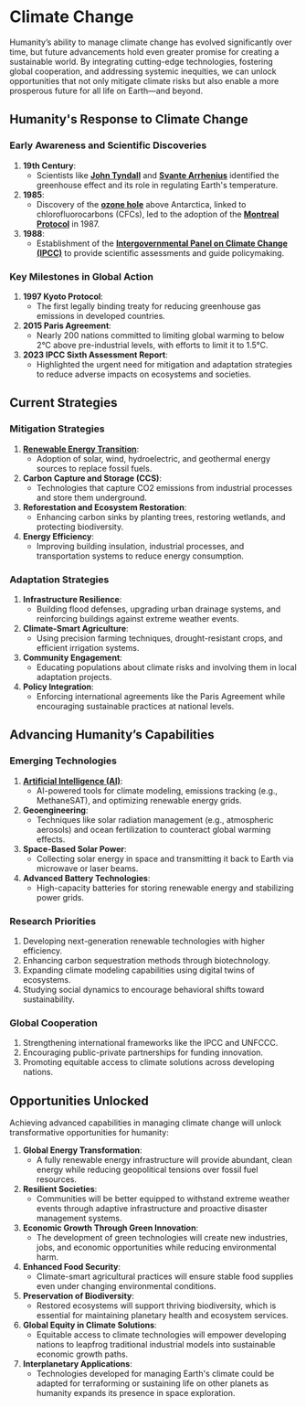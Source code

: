 # Climate Change

Humanity’s ability to manage climate change has evolved significantly over time, but future advancements hold even greater promise for creating a sustainable world. By integrating cutting-edge technologies, fostering global cooperation, and addressing systemic inequities, we can unlock opportunities that not only mitigate climate risks but also enable a more prosperous future for all life on Earth—and beyond.

## **Humanity's Response to Climate Change**

### **Early Awareness and Scientific Discoveries**

1. **19th Century**:
   * Scientists like [**John Tyndall**](LIECHTENSTEIN.md) and [**Svante Arrhenius**](ZERO_POINT_ENERGY.md) identified the greenhouse effect and its role in regulating Earth's temperature.
2. **1985**:
   * Discovery of the [**ozone hole**](PAUL_BENNEWITZ.md) above Antarctica, linked to chlorofluorocarbons (CFCs), led to the adoption of the [**Montreal Protocol**](NASA.md) in 1987.
3. **1988**:
   * Establishment of the [**Intergovernmental Panel on Climate Change (IPCC)**](LAS_VEGAS.md) to provide scientific assessments and guide policymaking.

### **Key Milestones in Global Action**

1. **1997 Kyoto Protocol**:
   * The first legally binding treaty for reducing greenhouse gas emissions in developed countries.
2. **2015 Paris Agreement**:
   * Nearly 200 nations committed to limiting global warming to below 2°C above pre-industrial levels, with efforts to limit it to 1.5°C.
3. **2023 IPCC Sixth Assessment Report**:
   * Highlighted the urgent need for mitigation and adaptation strategies to reduce adverse impacts on ecosystems and societies.

## **Current Strategies**

### **Mitigation Strategies**

1. [**Renewable Energy Transition**](ROMANIA.md):
   * Adoption of solar, wind, hydroelectric, and geothermal energy sources to replace fossil fuels.
2. **Carbon Capture and Storage (CCS)**:
   * Technologies that capture CO2 emissions from industrial processes and store them underground.
3. **Reforestation and Ecosystem Restoration**:
   * Enhancing carbon sinks by planting trees, restoring wetlands, and protecting biodiversity.
4. **Energy Efficiency**:
   * Improving building insulation, industrial processes, and transportation systems to reduce energy consumption.

### **Adaptation Strategies**

1. **Infrastructure Resilience**:
   * Building flood defenses, upgrading urban drainage systems, and reinforcing buildings against extreme weather events.
2. **Climate-Smart Agriculture**:
   * Using precision farming techniques, drought-resistant crops, and efficient irrigation systems.
3. **Community Engagement**:
   * Educating populations about climate risks and involving them in local adaptation projects.
4. **Policy Integration**:
   * Enforcing international agreements like the Paris Agreement while encouraging sustainable practices at national levels.

## **Advancing Humanity’s Capabilities**

### **Emerging Technologies**

1. [**Artificial Intelligence (AI)**](../AI/ARTIFICIAL_INTELLIGENCE.md):
   * AI-powered tools for climate modeling, emissions tracking (e.g., MethaneSAT), and optimizing renewable energy grids.
2. **Geoengineering**:
   * Techniques like solar radiation management (e.g., atmospheric aerosols) and ocean fertilization to counteract global warming effects.
3. **Space-Based Solar Power**:
   * Collecting solar energy in space and transmitting it back to Earth via microwave or laser beams.
4. **Advanced Battery Technologies**:
   * High-capacity batteries for storing renewable energy and stabilizing power grids.

### **Research Priorities**

1. Developing next-generation renewable technologies with higher efficiency.
2. Enhancing carbon sequestration methods through biotechnology.
3. Expanding climate modeling capabilities using digital twins of ecosystems.
4. Studying social dynamics to encourage behavioral shifts toward sustainability.

### **Global Cooperation**

1. Strengthening international frameworks like the IPCC and UNFCCC.
2. Encouraging public-private partnerships for funding innovation.
3. Promoting equitable access to climate solutions across developing nations.

## **Opportunities Unlocked**

Achieving advanced capabilities in managing climate change will unlock transformative opportunities for humanity:

1. **Global Energy Transformation**:
   * A fully renewable energy infrastructure will provide abundant, clean energy while reducing geopolitical tensions over fossil fuel resources.
2. **Resilient Societies**:
   * Communities will be better equipped to withstand extreme weather events through adaptive infrastructure and proactive disaster management systems.
3. **Economic Growth Through Green Innovation**:
   * The development of green technologies will create new industries, jobs, and economic opportunities while reducing environmental harm.
4. **Enhanced Food Security**:
   * Climate-smart agricultural practices will ensure stable food supplies even under changing environmental conditions.
5. **Preservation of Biodiversity**:
   * Restored ecosystems will support thriving biodiversity, which is essential for maintaining planetary health and ecosystem services.
6. **Global Equity in Climate Solutions**:
   * Equitable access to climate technologies will empower developing nations to leapfrog traditional industrial models into sustainable economic growth paths.
7. **Interplanetary Applications**:
   * Technologies developed for managing Earth's climate could be adapted for terraforming or sustaining life on other planets as humanity expands its presence in space exploration.

